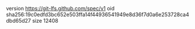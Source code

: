 version https://git-lfs.github.com/spec/v1
oid sha256:19c0edfd3bc652e503ffa14f44936541949e8d36f7d0a6e253728ca4dbd65d27
size 12408
